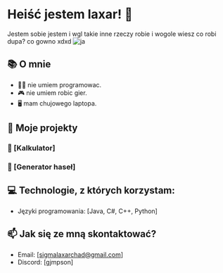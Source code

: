 # Heiść jestem laxar! 👋

Jestem sobie jestem i wgl takie inne rzeczy robie i wogole wiesz co robi dupa? co gowno xdxd        ![ja](https://avatars.githubusercontent.com/u/118619068?v=4)                                                    

## 📚 O mnie

- 👨‍💻 nie umiem programowac.
- 🎮 nie umiem robic gier.
- 🖥️ mam chujowego laptopa.

## 🚀 Moje projekty

### 🔹 [Kalkulator]
### 🔹 [Generator haseł]

## 💻 Technologie, z których korzystam:

- Języki programowania: [Java, C#, C++, Python]

## 📫 Jak się ze mną skontaktować?

- Email: [sigmalaxarchad@gmail.com]
- Discord: [gjmpson]

